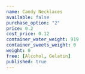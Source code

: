```yaml
---
name: Candy Necklaces
available: false
purchase_option: "2"
price: 0.2
cost_price: 0.12
container_water_weight: 919
container_sweets_weight: 0
weight: 0
free: [Alcohol, Gelatin]
published: true
---
```

